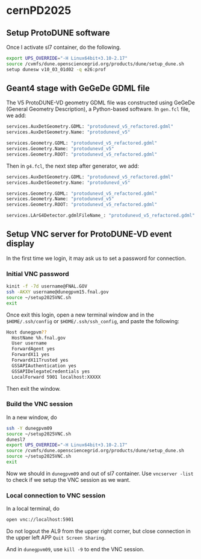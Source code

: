 # cernPD2025

## Setup ProtoDUNE software
Once I activate sl7 container, do the following.
```bash
export UPS_OVERRIDE="-H Linux64bit+3.10-2.17"
source /cvmfs/dune.opensciencegrid.org/products/dune/setup_dune.sh
setup dunesw v10_03_01d02 -q e26:prof
```


## Geant4 stage with GeGeDe GDML file
The V5 ProtoDUNE-VD geometry GDML file was constructed using GeGeDe (General Geometry Description), a Python-based software.
In `gen.fcl` file, we add:
```bash
services.AuxDetGeometry.GDML: "protodunevd_v5_refactored.gdml"
services.AuxDetGeometry.Name: "protodunevd_v5"

services.Geometry.GDML: "protodunevd_v5_refactored.gdml"
services.Geometry.Name: "protodunevd_v5"
services.Geometry.ROOT: "protodunevd_v5_refactored.gdml"

```

Then in `g4.fcl`, the next step after generator, we add:
```bash
services.AuxDetGeometry.GDML: "protodunevd_v5_refactored.gdml"
services.AuxDetGeometry.Name: "protodunevd_v5"

services.Geometry.GDML: "protodunevd_v5_refactored.gdml"
services.Geometry.Name: "protodunevd_v5"
services.Geometry.ROOT: "protodunevd_v5_refactored.gdml"

services.LArG4Detector.gdmlFileName_: "protodunevd_v5_refactored.gdml"
```

## Setup VNC server for ProtoDUNE-VD event display
In the first time we login, it may ask us to set a password for connection.
### Initial VNC password 
```bash
kinit -f -7d username@FNAL.GOV
ssh -AKXY username@dunegpvm15.fnal.gov
source ~/setup2025VNC.sh
exit
```
Once exit this login, open a new terminal window and in the `$HOME/.ssh/config` or `$HOME/.ssh/ssh_config`, and paste the following:
```bash
Host dunegpvm??
  HostName %h.fnal.gov
  User username
  ForwardAgent yes
  ForwardX11 yes
  ForwardX11Trusted yes
  GSSAPIAuthentication yes
  GSSAPIDelegateCredentials yes
  LocalForward 5901 localhost:XXXXX
```
Then exit the window.
### Build the VNC session
In a new window, do
```bash
ssh -Y dunegpvm09
source ~/setup2025VNC.sh
dunesl7
export UPS_OVERRIDE="-H Linux64bit+3.10-2.17"
source /cvmfs/dune.opensciencegrid.org/products/dune/setup_dune.sh
source ~/setup2025VNC.sh
exit
```
Now we should in `dunegpvm09` and out of sl7 container. Use `vncserver -list` to check if we setup the VNC session as we want.
### Local connection to VNC session
In a local terminal, do
```bash
open vnc://localhost:5901
```
Do not logout the AL9 from the upper right corner, but close connection in the upper left APP `Quit Screen Sharing`. 

And in `dunegpvm09`, use `kill -9` to end the VNC session.

